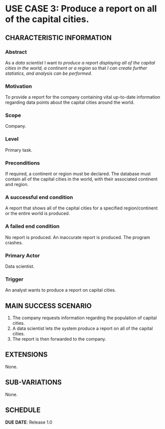 
# USE CASE 3:  Produce a report on all of the capital cities.

## CHARACTERISTIC INFORMATION

### Abstract

As a *data scientist* I want *to produce a report displaying all of the capital cities in the world, a continent or a region* so that *I can create further statistics, and analysis can be performed*. 

### Motivation

To provide a report for the company containing vital up-to-date information regarding data points about the capital cities around the world.

### Scope

Company.

### Level

Primary task.

### Preconditions

If required, a continent or region must be declared. The database must contain all of the capital cities in the world, with their associated continent and region.

### A successful end condition

A report that shows all of the capital cities for a specified region/continent or the entire world is produced.

### A failed end condition

No report is produced. An inaccurate report is produced. The program crashes.

### Primary Actor

Data scientist.

### Trigger

An analyst wants to produce a report on capital cities.

## MAIN SUCCESS SCENARIO

1. The company requests information regarding the population of capital cities.
2. A data scientist lets the system produce a report on all of the capital cities.
3. The report is then forwarded to the company.

## EXTENSIONS

None.

## SUB-VARIATIONS

None.

## SCHEDULE

**DUE DATE**: Release 1.0
